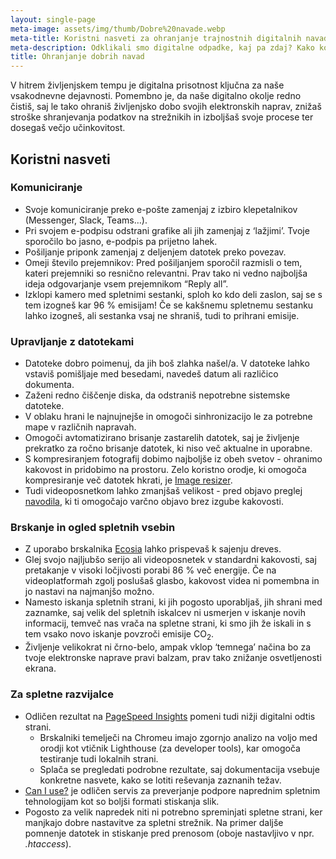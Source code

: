 ```yaml
---
layout: single-page
meta-image: assets/img/thumb/Dobre%20navade.webp
meta-title: Koristni nasveti za ohranjanje trajnostnih digitalnih navad
meta-description: Odklikali smo digitalne odpadke, kaj pa zdaj? Kako komunicirati, upravljati z datotekami in brskati po spletu, da bodo naše digitalne navade bolj trajnostne?
title: Ohranjanje dobrih navad
---
```


V hitrem življenjskem tempu je digitalna prisotnost ključna za naše vsakodnevne dejavnosti. Pomembno je, da naše digitalno okolje redno čistiš, saj le tako ohraniš življenjsko dobo svojih elektronskih naprav, znižaš stroške shranjevanja podatkov na strežnikih in izboljšaš svoje procese ter dosegaš večjo učinkovitost.

## Koristni nasveti
### Komuniciranje
- Svoje komuniciranje preko e-pošte zamenjaj z izbiro klepetalnikov (Messenger, Slack, Teams…).
- Pri svojem e-podpisu odstrani grafike ali jih zamenjaj z ‘lažjimi’. Tvoje sporočilo bo jasno, e-podpis pa prijetno lahek. 
- Pošiljanje priponk zamenjaj z deljenjem datotek preko povezav.
- Omeji število prejemnikov: Pred pošiljanjem sporočil razmisli o tem, kateri prejemniki so resnično relevantni. Prav tako ni vedno najboljša ideja odgovarjanje vsem prejemnikom “Reply all”.
- Izklopi kamero med spletnimi sestanki, sploh ko kdo deli zaslon, saj se s tem izogneš kar 96 % emisijam! Če se kakšnemu spletnemu sestanku lahko izogneš, ali sestanka vsaj ne shraniš, tudi to prihrani emisije.

### Upravljanje z datotekami
- Datoteke dobro poimenuj, da jih boš zlahka našel/a. V datoteke lahko vstaviš pomišljaje med besedami, navedeš datum ali različico dokumenta.
- Zaženi redno čiščenje diska, da odstraniš nepotrebne sistemske datoteke.
- V oblaku hrani le najnujnejše in omogoči sinhronizacijo le za potrebne mape v različnih napravah.
- Omogoči avtomatizirano brisanje zastarelih datotek, saj je življenje prekratko za ročno brisanje datotek, ki niso več aktualne in uporabne. 
- S kompresiranjem fotografij dobimo najboljše iz obeh svetov - ohranimo kakovost in pridobimo na prostoru. Zelo koristno orodje, ki omogoča kompresiranje več datotek hkrati, je <a href="https://image-resizer-for-windows.en.lo4d.com/windows" target="_blank" rel="noopener">Image resizer</a>. 
- Tudi videoposnetkom lahko zmanjšaš velikost - pred objavo preglej <a href="https://theshiftproject.org/en/guide-reduce-weight-video-5-minutes/" target="_blank" rel="noopener">navodila</a>, ki ti omogočajo varčno objavo brez izgube kakovosti.

### Brskanje in ogled spletnih vsebin
- Z uporabo brskalnika <a href="https://www.ecosia.org/" target="_blank" rel="noopener">Ecosia</a> lahko prispevaš k sajenju dreves. 
- Glej svojo najljubšo serijo ali videoposnetek v standardni kakovosti, saj pretakanje v visoki ločjivosti porabi 86 % več energije. Če na videoplatformah zgolj poslušaš glasbo, kakovost videa ni pomembna in jo nastavi na najmanjšo možno. 
- Namesto iskanja spletnih strani, ki jih pogosto uporabljaš, jih shrani med zaznamke, saj velik del spletnih iskalcev ni usmerjen v iskanje novih informacij, temveč nas vrača na spletne strani, ki smo jih že iskali in s tem vsako novo iskanje povzroči emisije CO<sub>2</sub>. 
- Življenje velikokrat ni črno-belo, ampak vklop ‘temnega’ načina bo za tvoje elektronske naprave pravi balzam, prav tako znižanje osvetljenosti ekrana.

### Za spletne razvijalce
- Odličen rezultat na <a href="https://pagespeed.web.dev/" target="_blank" rel="noopener">PageSpeed Insights</a> pomeni tudi nižji digitalni odtis strani.
	- Brskalniki temelječi na Chromeu imajo zgornjo analizo na voljo med orodji kot vtičnik Lighthouse (za developer tools), kar omogoča testiranje tudi lokalnih strani.
	- Splača se pregledati podrobne rezultate, saj dokumentacija vsebuje konkretne nasvete, kako se lotiti reševanja zaznanih težav.
- <a href="https://caniuse.com/webp" target="_blank" rel="noopener">Can I use?</a> je odličen servis za preverjanje podpore naprednim spletnim tehnologijam kot so boljši formati stiskanja slik.
- Pogosto za velik napredek niti ni potrebno spreminjati spletne strani, ker manjkajo dobre nastavitve za spletni strežnik. Na primer daljše pomnenje datotek in stiskanje pred prenosom (oboje nastavljivo v npr. *.htaccess*).
